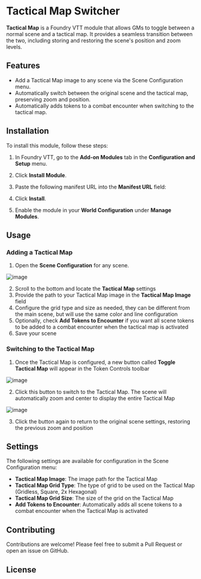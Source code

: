# Tactical Map Switcher

**Tactical Map** is a Foundry VTT module that allows GMs to toggle between a normal scene and a tactical map. It provides a seamless transition between the two, including storing and restoring the scene's position and zoom levels.

## Features

- Add a Tactical Map image to any scene via the Scene Configuration menu.
- Automatically switch between the original scene and the tactical map, preserving zoom and position.
- Automatically adds tokens to a combat encounter when switching to the tactical map.

## Installation

To install this module, follow these steps:

1. In Foundry VTT, go to the **Add-on Modules** tab in the **Configuration and Setup** menu.
2. Click **Install Module**.
3. Paste the following manifest URL into the **Manifest URL** field:

4. Click **Install**.
5. Enable the module in your **World Configuration** under **Manage Modules**.

## Usage

### Adding a Tactical Map

1. Open the **Scene Configuration** for any scene.

 ![image](https://github.com/user-attachments/assets/7dd07bc6-89e1-4096-9dc0-bb61c3916868)

2. Scroll to the bottom and locate the **Tactical Map** settings
3. Provide the path to your Tactical Map image in the **Tactical Map Image** field
4. Configure the grid type and size as needed, they can be different from the main scene, but will use the same color and line configuration
5. Optionally, check **Add Tokens to Encounter** if you want all scene tokens to be added to a combat encounter when the tactical map is activated
6. Save your scene

### Switching to the Tactical Map

1. Once the Tactical Map is configured, a new button called **Toggle Tactical Map** will appear in the Token Controls toolbar

![image](https://github.com/user-attachments/assets/d6c65a6a-3c91-4c15-9eba-73f35976235e)

2. Click this button to switch to the Tactical Map. The scene will automatically zoom and center to display the entire Tactical Map

![image](https://github.com/user-attachments/assets/c7811391-1fa8-486f-90bf-c9eaca180eda)
   
3. Click the button again to return to the original scene settings, restoring the previous zoom and position

## Settings

The following settings are available for configuration in the Scene Configuration menu:

- **Tactical Map Image**: The image path for the Tactical Map
- **Tactical Map Grid Type**: The type of grid to be used on the Tactical Map (Gridless, Square, 2x Hexagonal)
- **Tactical Map Grid Size**: The size of the grid on the Tactical Map
- **Add Tokens to Encounter**: Automatically adds all scene tokens to a combat encounter when the Tactical Map is activated

## Contributing

Contributions are welcome! Please feel free to submit a Pull Request or open an issue on GitHub.

## License



